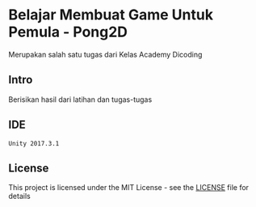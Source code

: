 # Belajar Membuat Game Untuk Pemula - Pong2D
Merupakan salah satu tugas dari Kelas Academy Dicoding

## Intro
Berisikan hasil dari latihan dan tugas-tugas

## IDE

```
Unity 2017.3.1
```

## License
This project is licensed under the MIT License - see the [LICENSE](LICENSE) file for details
